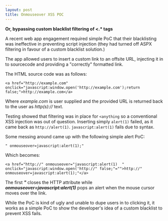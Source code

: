 ```yaml
---
layout: post
title: Onmouseover XSS POC
---
```


__Or, bypassing custom blacklist filtering of <.* tags__

A recent web app engagement required simple PoC that their blacklisting was ineffective in preventing script injection (they had turned off ASPX filtering in favour of a custom blacklist solution.)

The app allowed users to insert a custom link to an offsite URL, injecting it in to sourcecode and providing a "correctly" formatted link.

The HTML source code was as follows:

```<a href="http://example.com" onclick="javascript:window.open('http://example.com');return false;">http://example.com</a>```

Where *example.com* is user supplied and the provided URL is returned back to the user as *http(s)://* text.

Testing showed that filtering was in place for `<anything` so a conventional XSS injection was out of question. Inserting simply `alert(1)` failed, as it came back as `http://alert(1)`. `javascript:alert(1)` fails due to syntax.

Some messing around came up with the following simple alert PoC:

```" onmouseover=javascript:alert(1);"```

Which becomes:

```<a href="http://" onmouseover="javascript:alert(1)  " onclick="javascript:window.open('http://" false;"="">http://" onmouseover=javascript:alert(1);"</a>```

The first *__"__* closes the HTTP attribute while *__onmouseover=javascript:alert(1)__* pops an alert when the mouse cursor moves over the link.

While the PoC is kind of ugly and unable to dupe users in to clicking it, it works as a simple PoC to show the developer's idea of a custom blacklist to prevent XSS fails.